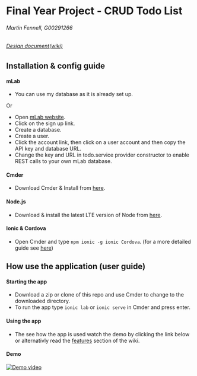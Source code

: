 # Final Year Project - CRUD Todo List
###### Martin Fennell, G00291266

###### [Design document(wiki)](https://github.com/MartinFen/Final-Year-Project/wiki)

## Installation & config guide

#### mLab
- You can use my database as it is already set up.

Or

- Open [mLab website](https://mlab.com).
- Click on the sign up link.
- Create a database.
- Create a user.
- Click the account link, then click on a user account and then copy the API key and database URL.
- Change the key and URL in todo.service provider constructor to enable REST calls to your own mLab database.

#### Cmder
- Download Cmder & Install from [here](http://cmder.net/).

#### Node.js 
- Download & install the latest LTE version of Node from [here](https://nodejs.org/en/download/releases/).

#### Ionic & Cordova
- Open Cmder and type `npm ionic -g ionic Cordova`. (for a more detailed guide see [here](https://ionicframework.com/docs/intro/installation/))

## How use the application (user guide)

#### Starting the app
- Download a zip or clone of this repo and use Cmder to change to the downloaded directory.
- To run the app type `ionic lab` or `ionic serve` in Cmder and press enter.

#### Using the app
- The see how the app is used watch the demo by clicking the link below or alternativly read the [features](https://github.com/MartinFen/Final-Year-Project/wiki/06.-Features-of-the-Implementation) section of the wiki.

#### Demo
 [![Demo video](https://github.com/MartinFen/Final-Year-Project/blob/master/pictures/video%20thumb.PNG)](https://youtu.be/3ctwONLOUPw)
